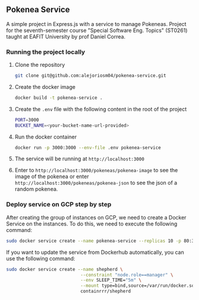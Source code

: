 ## Pokenea Service

A simple project in Express.js with a service to manage Pokeneas. Project for the seventh-semester course "Special Software Eng. Topics" (ST0261) taught at EAFIT University by prof Daniel Correa.

### Running the project locally

1. Clone the repository

    ```bash
    git clone git@github.com:alejoriosm04/pokenea-service.git
    ```
2. Create the docker image

    ```bash
    docker build -t pokenea-service .
    ```
3. Create the `.env` file with the following content in the root of the project

    ```bash
    PORT=3000
    BUCKET_NAME=<your-bucket-name-url-provided>
    ```
4. Run the docker container

    ```bash
    docker run -p 3000:3000 --env-file .env pokenea-service
    ```
5. The service will be running at `http://localhost:3000`
6. Enter to `http://localhost:3000/pokeneas/pokenea-image` to see the image of the pokenea or enter `http://localhost:3000/pokeneas/pokenea-json` to see the json of a random pokenea.

### Deploy service on GCP step by step

After creating the group of instances on GCP, we need to create a Docker Service on the instances. To do this, we need to execute the following command:

```bash
sudo docker service create --name pokenea-service --replicas 10 -p 80:3000 alejoriosm04/pokenea-service
```

If you want to update the service from Dockerhub automatically, you can use the following command:

```bash
sudo docker service create --name shepherd \
                            --constraint "node.role==manager" \
                            --env SLEEP_TIME="5m" \
                            --mount type=bind,source=/var/run/docker.sock,target=/var/run/docker.sock,ro \
                            containrrr/shepherd
```